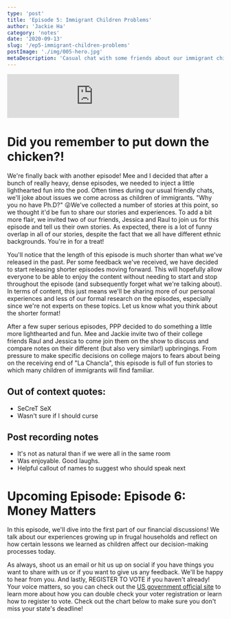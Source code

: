 ```yaml
---
type: 'post'
title: 'Episode 5: Immigrant Children Problems'
author: 'Jackie Ha'
category: 'notes'
date: '2020-09-13'
slug: '/ep5-immigrant-children-problems'
postImage: './img/005-hero.jpg'
metaDescription: 'Casual chat with some friends about our immigrant childhoods'
---
```


<iframe src="https://anchor.fm/poorpeople/embed/episodes/005-Immigrant-Children-Problems-ek9nu6/a-a3cgpre" height="102px" width="400px" frameborder="0" scrolling="no"></iframe>

# Did you remember to put down the chicken?!

We're finally back with another episode! Mee and I decided that after a bunch of really heavy, dense episodes, we needed to inject a little lighthearted fun into the pod. Often times during our usual friendly chats, we'll joke about issues we come across as children of immigrants. "Why you no have Ph.D?" 😜We've collected a number of stories at this point, so we thought it'd be fun to share our stories and experiences. To add a bit more flair, we invited two of our friends, Jessica and Raul to join us for this episode and tell us their own stories. As expected, there is a lot of funny overlap in all of our stories, despite the fact that we all have different ethnic backgrounds. You're in for a treat!

You'll notice that the length of this episode is much shorter than what we've released in the past. Per some feedback we've received, we have decided to start releasing shorter episodes moving forward. This will hopefully allow everyone to be able to enjoy the content without needing to start and stop throughout the episode (and subsequently forget what we're talking about). In terms of content, this just means we'll be sharing more of our personal experiences and less of our formal research on the episodes, especially since we're not experts on these topics. Let us know what you think about the shorter format!

After a few super serious episodes, PPP decided to do something a little more lighthearted and fun. Mee and Jackie invite two of their college friends Raul and Jessica to come join them on the show to discuss and compare notes on their different (but also very similar!) upbringings. From pressure to make specific decisions on college majors to fears about being on the receiving end of "La Chancla", this episode is full of fun stories to which many children of immigrants will find familiar.

## Out of context quotes:

- SeCreT SeX
- Wasn't sure if I should curse

## Post recording notes

- It's not as natural than if we were all in the same room
- Was enjoyable. Good laughs.
- Helpful callout of names to suggest who should speak next

# Upcoming Episode: Episode 6: Money Matters

In this episode, we'll dive into the first part of our financial discussions! We talk about our experiences growing up in frugal households and reflect on how certain lessons we learned as children affect our decision-making processes today.

As always, shoot us an email or hit us up on social if you have things you want to share with us or if you want to give us any feedback. We'll be happy to hear from you. And lastly, REGISTER TO VOTE if you haven't already! Your voice matters, so you can check out the [US government official site](https://vote.gov/) to learn more about how you can double check your voter registration or learn how to register to vote. Check out the chart below to make sure you don't miss your state's deadline!
